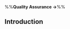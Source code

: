 <link rel="stylesheet" href="{{baseUrl}}/css/textbook.css">

<div class="website-content">

%%**Quality Assurance →**%%

## Introduction

<div id="main">

<include src="what/embed.md" />
<include src="validationVsVerification/embed.md" />

</div>

</div>

